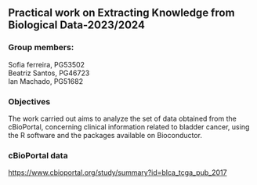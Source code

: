 ## Practical work on Extracting Knowledge from Biological Data-2023/2024
 ### Group members:
 Sofia ferreira, PG53502 <br>
 Beatriz Santos, PG46723 <br>
 Ian Machado, PG51682 <br>
  ### Objectives
The work carried out aims to analyze the set of data obtained from the cBioPortal, concerning clinical information related to bladder cancer, using the R software and the packages available on Bioconductor.
  ### cBioPortal data
   https://www.cbioportal.org/study/summary?id=blca_tcga_pub_2017







